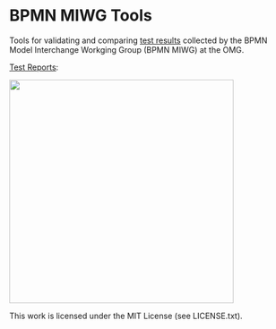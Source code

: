 BPMN MIWG Tools
===============

Tools for validating and comparing [test results](https://github.com/bpmn-miwg/bpmn-miwg-test-suite) collected by the BPMN Model Interchange Workging Group (BPMN MIWG) at the OMG.

[Test Reports](http://bpmn-miwg.github.io/bpmn-miwg-tools):

[<img height="400" src="http://bpmn-miwg.github.io/bpmn-miwg-tools/bpmn-tools-tested-for-model-interchange-screenshot.png">](http://bpmn-miwg.github.io/bpmn-miwg-tools/)

This work is licensed under the MIT License (see LICENSE.txt).
